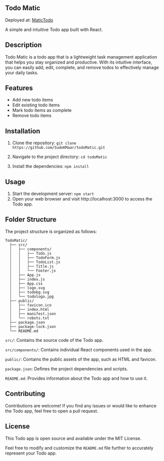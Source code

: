 ## Todo Matic

Deployed at: [MaticTodo](https://matictodo.netlify.app/)

A simple and intuitive Todo app built with React.

## Description

Todo Matic is a todo app that is a lightweight task management application that helps you stay organized and productive. With its intuitive interface, you can easily add, edit, complete, and remove todos to effectively manage your daily tasks.

## Features

- Add new todo items
- Edit existing todo items
- Mark todo items as complete
- Remove todo items

## Installation

1. Clone the repository:
  `git clone https://github.com/SudoKMaar/todoMatic.git`

2. Navigate to the project directory:
   `cd todoMatic`

3. Install the dependencies:
   ``npm install``
   
## Usage

1. Start the development server:
   `npm start`
2. Open your web browser and visit http://localhost:3000 to access the Todo app.

## Folder Structure

The project structure is organized as follows:

```
TodoMatic/
  ├── src/
  │   ├── components/
  │   │   ├── Todo.js
  │   │   ├── TodoForm.js
  │   │   ├── TodoList.js
  │   │   ├── Title.js
  │   │   └── Footer.js
  │   ├── App.js
  │   ├── index.js
  │   ├── App.css
  │   ├── logo.svg
  │   ├── todobg.svg
  │   └── todologo.jpg
  ├── public/
  │   ├── favicon.ico
  │   ├── index.html
  │   ├── manifest.json
  │   └── robots.txt
  ├── package.json
  ├── package-lock.json
  └── README.md
```

`src/`: Contains the source code of the Todo app.

`src/components/`: Contains individual React components used in the app.

`public/`: Contains the public assets of the app, such as HTML and favicon.

`package.json`: Defines the project dependencies and scripts.

`README.md`: Provides information about the Todo app and how to use it.

## Contributing

Contributions are welcome! If you find any issues or would like to enhance the Todo app, feel free to open a pull request.

## License

This Todo app is open source and available under the MIT License.

Feel free to modify and customize the `README.md` file further to accurately represent your Todo app.
